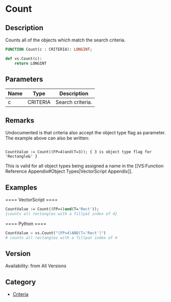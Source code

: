# Count

## Description
Counts all of the objects which match the search criteria.

```pascal
FUNCTION Count(c : CRITERIA): LONGINT;
```

```python
def vs.Count(c):
    return LONGINT
```

## Parameters
|Name|Type|Description|
|---|---|---|
|c|CRITERIA|Search criteria.|

## Remarks
Undocumented is that criteria also accept the object type flag as parameter. The example above can also be written:

<code lang="pas">
CountValue := Count((FP=4)and(T=3)); { 3 is object type flag for 'Rectangle&amp' }
</code>

This is valid for all object types being assigned a name in the [[VS:Function Reference Appendix#Object Types|VectorScript Appendix]].

## Examples
==== VectorScript ====
```pascal
CountValue := Count((FP=4)and(T='Rect'));
{counts all rectangles with a fillpat index of 4}
```
==== Python ====
```python
CountValue = vs.Count("(FP=4)AND(T='Rect')")
# counts all rectangles with a fillpat index of 4
```

## Version
Availability: from All Versions

## Category
* [Criteria](../Categories/Criteria.md)
